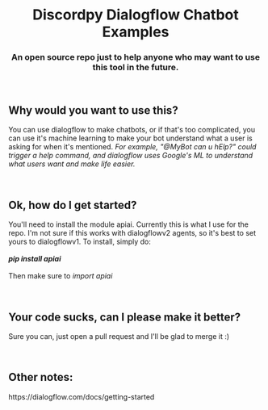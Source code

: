 <h1 align=center><strong>Discordpy Dialogflow Chatbot Examples</strong></h1>
<h3 align=center>An open source repo just to help anyone who may want to use this tool in the future.</h3>
<br />
<h2> Why would you want to use this? </h2>
<p> You can use dialogflow to make chatbots, or if that's too complicated, you can use it's machine learning
  to make your bot understand what a user is asking for when it's mentioned. <em> For example, "@MyBot can u hElp?"
  could trigger a help command, and dialogflow uses Google's ML to understand what users want and make life easier.</em></p>
<br />
<h2> Ok, how do I get started? </h2>
<p> You'll need to install the module apiai. Currently this is what I use for the repo. I'm not sure if this
  works with dialogflowv2 agents, so it's best to set yours to dialogflowv1. To install, simply do: <br /><br />
  <strong><em>pip install apiai</em></strong> <br /><br />
  Then make sure to <em>import apiai</em></p>
<br />
<h2> Your code sucks, can I please make it better? </h2>
<p> Sure you can, just open a pull request and I'll be glad to merge it :) </p>
<br />
<h2> Other notes: </h2>
<p> https://dialogflow.com/docs/getting-started </p>

